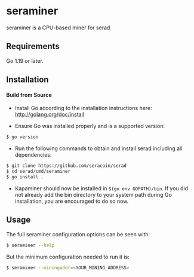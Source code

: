 # seraminer

seraminer is a CPU-based miner for serad

## Requirements

Go 1.19 or later.

## Installation

#### Build from Source

- Install Go according to the installation instructions here:
  http://golang.org/doc/install

- Ensure Go was installed properly and is a supported version:

```bash
$ go version
```

- Run the following commands to obtain and install serad including all dependencies:

```bash
$ git clone https://github.com/seracoin/serad
$ cd serad/cmd/seraminer
$ go install .
```

- Kapaminer should now be installed in `$(go env GOPATH)/bin`. If you did
  not already add the bin directory to your system path during Go installation,
  you are encouraged to do so now.
  
## Usage

The full seraminer configuration options can be seen with:

```bash
$ seraminer --help
```

But the minimum configuration needed to run it is:
```bash
$ seraminer --miningaddr=<YOUR_MINING_ADDRESS>
```